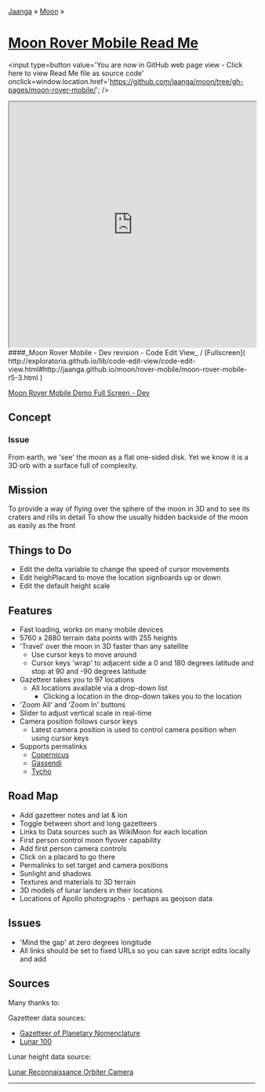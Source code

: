 [Jaanga]( http://jaanga.github.io/ ) &raquo; [Moon]( http://jaanga.github.io/moon/ ) &raquo;

[Moon Rover Mobile Read Me]( ./index.html )
===

<span style=display:none; >[You are now in GitHub source code view - click here to view Read Me file as a web page]( http://jaanga.github.io/moon/rover-mobile/ "View file as a web page." ) </span>
<input type=button value='You are now in GitHub web page view - Click here to view Read Me file as source code' onclick=window.location.href='https://github.com/jaanga/moon/tree/gh-pages/moon-rover-mobile/'; />


<iframe src="http://exploratoria.github.io/lib/code-edit-view/code-edit-view.html#http://jaanga.github.io/moon/rover-mobile/moon-rover-mobile-r5-3.html" width=100% height=500px ></iframe>  
####_Moon Rover Mobile - Dev revision - Code Edit View_ /  [Fullscreen]( http://exploratoria.github.io/lib/code-edit-view/code-edit-view.html#http://jaanga.github.io/moon/rover-mobile/moon-rover-mobile-r5-3.html )


[Moon Rover Mobile Demo Full Screen - Dev]( http://jaanga.github.io/moon/rover-mobile/dev/ )

<!--
[Moon Rover Mobile Demo Full Screen - Build]( http://jaanga.github.io/moon/rover-mobile/build/ )
-->

## Concept

### Issue

From earth, we 'see' the moon as a flat one-sided disk. Yet we know it is a 3D orb with a surface full of complexity.

## Mission

To provide a way of flying over the sphere of the moon in 3D and to see its craters and rills in detail
To show the usually hidden backside of the moon as easily as the front

## Things to Do

* Edit the delta variable to change the speed of cursor movements
* Edit heighPlacard to move the location signboards up or down
* Edit the default height scale



## Features

* Fast loading, works on many mobile devices
* 5760 x 2880 terrain data points with 255 heights
* 'Travel' over the moon in 3D faster than any satellite
	* Use cursor keys to move around
	* Cursor keys 'wrap' to adjacent side a 0 and 180 degrees latitude and stop at 90 and -90 degrees latitude 
* Gazetteer takes you to 97 locations
	* All locations available via a drop-down list
		* Clicking a location in the drop-down takes you to the location
* 'Zoom All' and 'Zoom In' buttons
* Slider to adjust vertical scale in real-time
* Camera position follows cursor keys
	* Latest camera position is used to control camera position when using cursor keys 
* Supports permalinks
	* [Copernicus]( http://jaanga.github.io/terrain-r2/viewers/moon-rover-mobile/dev/index.html#20 )
	* [Gassendi]( http://jaanga.github.io/terrain-r2/viewers/moon-rover-mobile/dev/index.html#30 )
	* [Tycho]( http://jaanga.github.io/terrain-r2/viewers/moon-rover-mobile/dev/index.html#93 )

## Road Map

* Add gazetteer notes and lat & lon
* Toggle between short and long gazetteers
* Links to Data sources such as WikiMoon for each location
* First person control moon flyover capability
* Add first person camera controls
* Click on a placard to go there
* Permalinks to set target and camera positions
* Sunlight and shadows
* Textures and materials to 3D terrain
* 3D models of lunar landers in their locations
* Locations of Apollo photographs - perhaps as geojson data

## Issues

* 'Mind the gap' at zero degrees longitude
* All links should be set to fixed URLs so you can save script edits locally and add

## Sources

Many thanks to:

Gazetteer data sources:

* [Gazetteer of Planetary Nomenclature]( http://planetarynames.wr.usgs.gov/Page/MOON/target )
* [Lunar 100]( http://the-moon.wikispaces.com/Lunar+100 )

Lunar height data source:

[Lunar Reconnaissance Orbiter Camera]( http://wms.lroc.asu.edu/lroc/view_rdr/WAC_GLD100 )


<hr>




